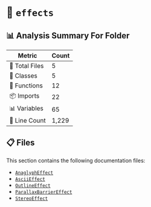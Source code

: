 # 📁 `effects`

## 📊 Analysis Summary For Folder

| Metric | Count |
|--------|-------|
| 📁 Total Files | 5 |
| 🧱 Classes | 5 |
| 🔧 Functions | 12 |
| 📦 Imports | 22 |
| 📊 Variables | 65 |
| 🔢 Line Count | 1,229 |


## 📋 Files

This section contains the following documentation files:

- [`AnaglyphEffect`](./AnaglyphEffect.md)
- [`AsciiEffect`](./AsciiEffect.md)
- [`OutlineEffect`](./OutlineEffect.md)
- [`ParallaxBarrierEffect`](./ParallaxBarrierEffect.md)
- [`StereoEffect`](./StereoEffect.md)